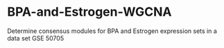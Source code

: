 # BPA-and-Estrogen-WGCNA
Determine consensus modules for BPA and Estrogen expression sets in a data set GSE 50705
